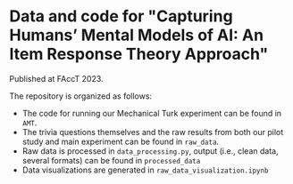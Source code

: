 # Data and code for "Capturing Humans’ Mental Models of AI: An Item Response Theory Approach"
Published at FAccT 2023.

The repository is organized as follows:
- The code for running our Mechanical Turk experiment can be found in `AMT`.
- The trivia questions themselves and the raw results from both our pilot study and main experiment can be found in `raw_data`.
- Raw data is processed in `data_processing.py`, output (i.e., clean data, several formats) can be found in `processed_data`
- Data visualizations are generated in `raw_data_visualization.ipynb`
